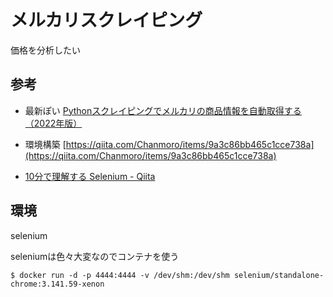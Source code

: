 

# メルカリスクレイピング

価格を分析したい


## 参考

- 最新ぽい
[Pythonスクレイピングでメルカリの商品情報を自動取得する（2022年版）](https://python-work.com/scraping-mercari/)

- 環境構築
[https://qiita.com/Chanmoro/items/9a3c86bb465c1cce738a](https://qiita.com/Chanmoro/items/9a3c86bb465c1cce738a)

- [10分で理解する Selenium - Qiita](https://qiita.com/Chanmoro/items/9a3c86bb465c1cce738a)


## 環境

selenium

seleniumは色々大変なのでコンテナを使う
```
$ docker run -d -p 4444:4444 -v /dev/shm:/dev/shm selenium/standalone-chrome:3.141.59-xenon
```

